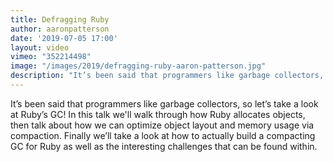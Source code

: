 ```yaml
---
title: Defragging Ruby
author: aaronpatterson
date: '2019-07-05 17:00'
layout: video
vimeo: "352214498"
image: "/images/2019/defragging-ruby-aaron-patterson.jpg"
description: "It’s been said that programmers like garbage collectors, so let’s take a look at Ruby’s GC!"
---
```


It’s been said that programmers like garbage collectors, so let’s take a look at Ruby’s GC! In this talk we'll walk through how Ruby allocates objects, then talk about how we can optimize object layout and memory usage via compaction. Finally we’ll take a look at how to actually build a compacting GC for Ruby as well as the interesting challenges that can be found within.

